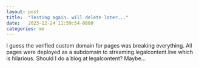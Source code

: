 ```yaml
---
layout: post
title:  "Testing again. will delete later..."
date:   2023-12-24 11:59:54-0800
categories: me
---
```

I guess the verified custom domain for pages was breaking everything. All pages were deployed as a subdomain to streaming.legalcontent.live which is hilarious. Should I do a blog at legalcontent? Maybe...
